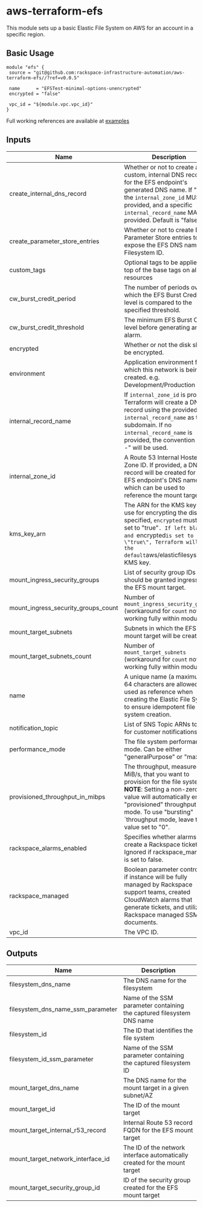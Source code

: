 # aws-terraform-efs

This module sets up a basic Elastic File System on AWS for an account in a specific region.

## Basic Usage

```
module "efs" {
 source = "git@github.com:rackspace-infrastructure-automation/aws-terraform-efs//?ref=v0.0.5"

 name      = "EFSTest-minimal-options-unencrypted"
 encrypted = "false"

 vpc_id = "${module.vpc.vpc_id}"
}
```

Full working references are available at [examples](examples)

## Inputs

| Name | Description | Type | Default | Required |
|------|-------------|:----:|:-----:|:-----:|
| create\_internal\_dns\_record | Whether or not to create a custom, internal DNS record for the EFS endpoint's generated DNS name. If \"true\", the `internal_zone_id` MUST be provided, and a specific `internal_record_name` MAY be provided. Default is \"false\". | string | `"false"` | no |
| create\_parameter\_store\_entries | Whether or not to create EC2 Parameter Store entries to expose the EFS DNS name and Filesystem ID. | string | `"true"` | no |
| custom\_tags | Optional tags to be applied on top of the base tags on all resources | map | `<map>` | no |
| cw\_burst\_credit\_period | The number of periods over which the EFS Burst Credit level is compared to the specified threshold. | string | `"12"` | no |
| cw\_burst\_credit\_threshold | The minimum EFS Burst Credit level before generating an alarm. | string | `"1000000000000"` | no |
| encrypted | Whether or not the disk should be encrypted. | string | `"true"` | no |
| environment | Application environment for which this network is being created. e.g. Development/Production | string | `"Development"` | no |
| internal\_record\_name | If `internal_zone_id` is provided, Terraform will create a DNS record using the provided `internal_record_name` as the subdomain. If no `internal_record_name` is provided, the convention \"efs-<name>-<environment>\" will be used. | string | `""` | no |
| internal\_zone\_id | A Route 53 Internal Hosted Zone ID. If provided, a DNS record will be created for the EFS endpoint's DNS name, which can be used to reference the mount target. | string | `""` | no |
| kms\_key\_arn | The ARN for the KMS key to use for encrypting the disk. If specified, `encrypted` must be set to \"true\"`. If left blank and `encrypted` is set to \"true\", Terraform will use the default `aws/elasticfilesystem` KMS key. | string | `""` | no |
| mount\_ingress\_security\_groups | List of security group IDs that should be granted ingress for the EFS mount target. | list | `<list>` | no |
| mount\_ingress\_security\_groups\_count | Number of `mount_ingress_security_groups` (workaround for `count` not working fully within modules) | string | `"0"` | no |
| mount\_target\_subnets | Subnets in which the EFS mount target will be created. | list | `<list>` | no |
| mount\_target\_subnets\_count | Number of `mount_target_subnets` (workaround for `count` not working fully within modules) | string | `"0"` | no |
| name | A unique name (a maximum of 64 characters are allowed) used as reference when creating the Elastic File System to ensure idempotent file system creation. | string | n/a | yes |
| notification\_topic | List of SNS Topic ARNs to use for customer notifications. | list | `<list>` | no |
| performance\_mode | The file system performance mode. Can be either "generalPurpose" or "maxIO". | string | `"generalPurpose"` | no |
| provisioned\_throughput\_in\_mibps | The throughput, measured in MiB/s, that you want to provision for the file system. **NOTE**: Setting a non-zero value will automatically enable \"provisioned\" throughput mode. To use \"bursting\" `throughput mode, leave this value set to \"0\". | string | `"0"` | no |
| rackspace\_alarms\_enabled | Specifies whether alarms will create a Rackspace ticket.  Ignored if rackspace_managed is set to false. | string | `"false"` | no |
| rackspace\_managed | Boolean parameter controlling if instance will be fully managed by Rackspace support teams, created CloudWatch alarms that generate tickets, and utilize Rackspace managed SSM documents. | string | `"true"` | no |
| vpc\_id | The VPC ID. | string | n/a | yes |

## Outputs

| Name | Description |
|------|-------------|
| filesystem\_dns\_name | The DNS name for the filesystem |
| filesystem\_dns\_name\_ssm\_parameter | Name of the SSM parameter containing the captured filesystem DNS name |
| filesystem\_id | The ID that identifies the file system |
| filesystem\_id\_ssm\_parameter | Name of the SSM parameter containing the captured filesystem ID |
| mount\_target\_dns\_name | The DNS name for the mount target in a given subnet/AZ |
| mount\_target\_id | The ID of the mount target |
| mount\_target\_internal\_r53\_record | Internal Route 53 record FQDN for the EFS mount target |
| mount\_target\_network\_interface\_id | The ID of the network interface automatically created for the mount target |
| mount\_target\_security\_group\_id | ID of the security group created for the EFS mount target |

